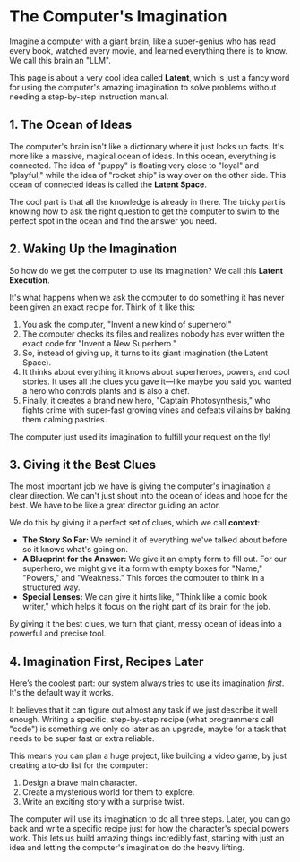 # The Computer's Imagination

Imagine a computer with a giant brain, like a super-genius who has read every book, watched every movie, and learned everything there is to know. We call this brain an "LLM".

This page is about a very cool idea called **Latent**, which is just a fancy word for using the computer's amazing imagination to solve problems without needing a step-by-step instruction manual.

## 1. The Ocean of Ideas

The computer's brain isn't like a dictionary where it just looks up facts. It's more like a massive, magical ocean of ideas. In this ocean, everything is connected. The idea of "puppy" is floating very close to "loyal" and "playful," while the idea of "rocket ship" is way over on the other side. This ocean of connected ideas is called the **Latent Space**.

The cool part is that all the knowledge is already in there. The tricky part is knowing how to ask the right question to get the computer to swim to the perfect spot in the ocean and find the answer you need.

## 2. Waking Up the Imagination

So how do we get the computer to use its imagination? We call this **Latent Execution**.

It's what happens when we ask the computer to do something it has never been given an exact recipe for. Think of it like this:

1.  You ask the computer, "Invent a new kind of superhero!"
2.  The computer checks its files and realizes nobody has ever written the exact code for "Invent a New Superhero."
3.  So, instead of giving up, it turns to its giant imagination (the Latent Space).
4.  It thinks about everything it knows about superheroes, powers, and cool stories. It uses all the clues you gave it—like maybe you said you wanted a hero who controls plants and is also a chef.
5.  Finally, it creates a brand new hero, "Captain Photosynthesis," who fights crime with super-fast growing vines and defeats villains by baking them calming pastries.

The computer just used its imagination to fulfill your request on the fly!

## 3. Giving it the Best Clues

The most important job we have is giving the computer's imagination a clear direction. We can't just shout into the ocean of ideas and hope for the best. We have to be like a great director guiding an actor.

We do this by giving it a perfect set of clues, which we call **context**:

*   **The Story So Far:** We remind it of everything we've talked about before so it knows what's going on.
*   **A Blueprint for the Answer:** We give it an empty form to fill out. For our superhero, we might give it a form with empty boxes for "Name," "Powers," and "Weakness." This forces the computer to think in a structured way.
*   **Special Lenses:** We can give it hints like, "Think like a comic book writer," which helps it focus on the right part of its brain for the job.

By giving it the best clues, we turn that giant, messy ocean of ideas into a powerful and precise tool.

## 4. Imagination First, Recipes Later

Here’s the coolest part: our system always tries to use its imagination *first*. It's the default way it works.

It believes that it can figure out almost any task if we just describe it well enough. Writing a specific, step-by-step recipe (what programmers call "code") is something we only do later as an upgrade, maybe for a task that needs to be super fast or extra reliable.

This means you can plan a huge project, like building a video game, by just creating a to-do list for the computer:

1.  Design a brave main character.
2.  Create a mysterious world for them to explore.
3.  Write an exciting story with a surprise twist.

The computer will use its imagination to do all three steps. Later, you can go back and write a specific recipe just for how the character's special powers work. This lets us build amazing things incredibly fast, starting with just an idea and letting the computer's imagination do the heavy lifting.
